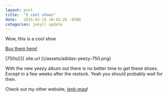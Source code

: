 ```yaml
---
layout: post
title:  "5 cool shoes"
date:   2016-02-15 10:42:26 -0500
categories: jekyll update
---
```

Wow, this is a cool shoe

<a href="http://www.flightclub.com/adidas-yeezy-750-boost-lbrown-cwhite-lbrown-201060">Buy them here!</a>

[750s]({{ site.url }}/assets/adidas-yeezy-750.png)

With the new yeezy album out there is no better time to get these shoes. Except in a few weeks after the restock. Yeah  you should probably wait for then.

Check out my other website, [jenk-mag]!

[jenk-mag]: https://jenkmag.com

